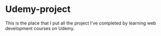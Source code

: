 # Udemy-project
This is the place that I put all the project I've completed by learning web development courses on Udemy.

